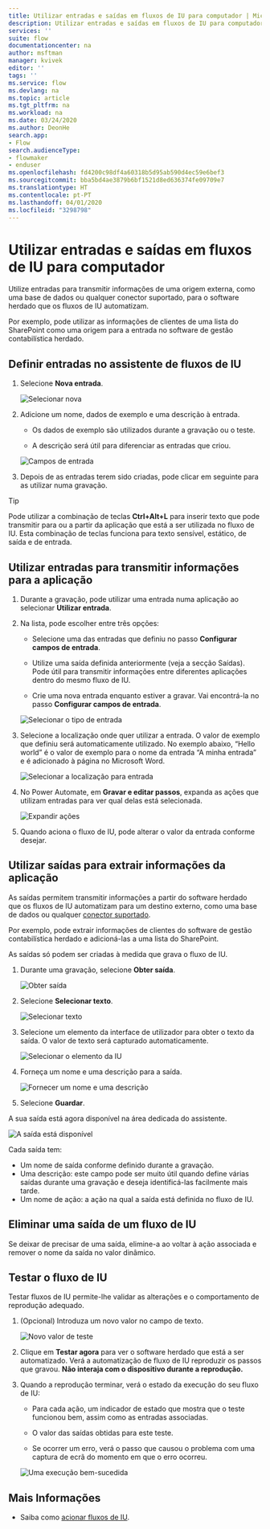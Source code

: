 ```yaml
---
title: Utilizar entradas e saídas em fluxos de IU para computador | Microsoft Docs
description: Utilizar entradas e saídas em fluxos de IU para computador.
services: ''
suite: flow
documentationcenter: na
author: msftman
manager: kvivek
editor: ''
tags: ''
ms.service: flow
ms.devlang: na
ms.topic: article
ms.tgt_pltfrm: na
ms.workload: na
ms.date: 03/24/2020
ms.author: DeonHe
search.app:
- Flow
search.audienceType:
- flowmaker
- enduser
ms.openlocfilehash: fd4200c98df4a60318b5d95ab590d4ec59e6bef3
ms.sourcegitcommit: bba5bd4ae3879b6bf1521d8ed636374fe09709e7
ms.translationtype: HT
ms.contentlocale: pt-PT
ms.lasthandoff: 04/01/2020
ms.locfileid: "3298798"
---
```

# <a name="use-inputs-and-outputs-in-desktop-ui-flows"></a>Utilizar entradas e saídas em fluxos de IU para computador

Utilize entradas para transmitir informações de uma origem externa, como uma base de dados ou qualquer conector suportado, para o software herdado que os fluxos de IU automatizam.

Por exemplo, pode utilizar as informações de clientes de uma lista do SharePoint como uma origem para a entrada no software de gestão contabilística herdado.

## <a name="define-inputs-in-the-ui-flows-wizard"></a>Definir entradas no assistente de fluxos de IU

1. Selecione **Nova entrada**.

   ![Selecionar nova](../media/inputs-outputs-desktop/select-new.png)

1. Adicione um nome, dados de exemplo e uma descrição à entrada.

    - Os dados de exemplo são utilizados durante a gravação ou o teste.

    - A descrição será útil para diferenciar as entradas que criou.

   ![Campos de entrada](../media/inputs-outputs-desktop/input-fields.png)

1.  Depois de as entradas terem sido criadas, pode clicar em seguinte para as utilizar numa gravação.

>[!TIP]
>Pode utilizar a combinação de teclas **Ctrl+Alt+L** para inserir texto que pode transmitir para ou a partir da aplicação que está a ser utilizada no fluxo de IU. Esta combinação de teclas funciona para texto sensível, estático, de saída e de entrada. 

## <a name="use-inputs-to-pass-information-to-the-application"></a>Utilizar entradas para transmitir informações para a aplicação

1. Durante a gravação, pode utilizar uma entrada numa aplicação ao selecionar **Utilizar entrada**.

1. Na lista, pode escolher entre três opções:

    - Selecione uma das entradas que definiu no passo **Configurar campos de entrada**.

    - Utilize uma saída definida anteriormente (veja a secção Saídas). Pode útil para transmitir informações entre diferentes aplicações dentro do mesmo fluxo de IU.

    - Crie uma nova entrada enquanto estiver a gravar. Vai encontrá-la no passo **Configurar campos de entrada**.

   ![Selecionar o tipo de entrada](../media/inputs-outputs-desktop/select-input-type.png)

1. Selecione a localização onde quer utilizar a entrada. O valor de exemplo que definiu será automaticamente utilizado. No exemplo abaixo, “Hello world” é o valor de exemplo para o nome da entrada “A minha entrada” e é adicionado à página no Microsoft Word.  
    
    ![Selecionar a localização para entrada](../media/inputs-outputs-desktop/select-location-for-input.png)

1. No Power Automate, em **Gravar e editar passos**, expanda as ações que utilizam entradas para ver qual delas está selecionada.

   ![Expandir ações](../media/inputs-outputs-desktop/expand-actions.png)

1. Quando aciona o fluxo de IU, pode alterar o valor da entrada conforme desejar.

## <a name="use-outputs-to-extract-information-from-the-app"></a>Utilizar saídas para extrair informações da aplicação

As saídas permitem transmitir informações a partir do software herdado que os fluxos de IU automatizam para um destino externo, como uma base de dados ou qualquer [conector suportado](https://flow.microsoft.com/connectors/).

Por exemplo, pode extrair informações de clientes do software de gestão contabilística herdado e adicioná-las a uma lista do SharePoint.

As saídas só podem ser criadas à medida que grava o fluxo de IU.

1. Durante uma gravação, selecione **Obter saída**.

   ![Obter saída](../media/inputs-outputs-desktop/get-output.png)

1. Selecione **Selecionar texto**.

   ![Selecionar texto](../media/inputs-outputs-desktop/select-text.png)

1. Selecione um elemento da interface de utilizador para obter o texto da saída. O valor de texto será capturado automaticamente.

   <!-- ![Get element output](../media/inputs-outputs-desktop/get-element-output.png) -->

   ![Selecionar o elemento da IU](../media/inputs-outputs-desktop/select-ui-element.png)

1. Forneça um nome e uma descrição para a saída.

   ![Fornecer um nome e uma descrição](../media/inputs-outputs-desktop/name-description.png)

1. Selecione **Guardar**. 

A sua saída está agora disponível na área dedicada do assistente.

   ![A saída está disponível](../media/inputs-outputs-desktop/output-available.png)

Cada saída tem:

-  Um nome de saída conforme definido durante a gravação.
-  Uma descrição: este campo pode ser muito útil quando define várias saídas durante uma gravação e deseja identificá-las facilmente mais tarde.
-  Um nome de ação: a ação na qual a saída está definida no fluxo de IU.

## <a name="delete-an-output-from-a-ui-flow"></a>Eliminar uma saída de um fluxo de IU

Se deixar de precisar de uma saída, elimine-a ao voltar à ação associada e remover o nome da saída no valor dinâmico.

## <a name="test-your-ui-flow"></a>Testar o fluxo de IU

Testar fluxos de IU permite-lhe validar as alterações e o comportamento de reprodução adequado.

1. (Opcional) Introduza um novo valor no campo de texto. 
    
    ![Novo valor de teste](../media/inputs-outputs-desktop/new-test-value.png)

1. Clique em **Testar agora** para ver o software herdado que está a ser automatizado. Verá a automatização de fluxo de IU reproduzir os passos que gravou. **Não interaja com o dispositivo durante a reprodução.**

1. Quando a reprodução terminar, verá o estado da execução do seu fluxo de IU:

    - Para cada ação, um indicador de estado que mostra que o teste funcionou bem, assim como as entradas associadas.

    - O valor das saídas obtidas para este teste.

    - Se ocorrer um erro, verá o passo que causou o problema com uma captura de ecrã do momento em que o erro ocorreu.

   ![Uma execução bem-sucedida](../media/inputs-outputs-desktop/successful-run.png)

## <a name="learn-more"></a>Mais Informações

- Saiba como [acionar fluxos de IU](run-ui-flow.md).



